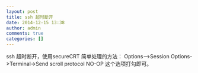 ```yaml
---
layout: post
title: ssh 超时断开
date: 2014-12-15 13:38
author: admin
comments: true
categories: []
---
```

ssh 超时断开，使用secureCRT 简单处理的方法：
Options-->Session Options->Terminal->Send scroll protocol NO-OP 这个选项打勾即可。
